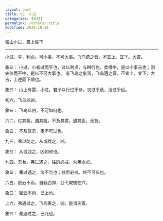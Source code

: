 ```yaml
---
layout: post
title: 62. 小过
categories: [易经]
permalink: /others/:title
modified: 2020-10-18
---
```


雷山小过，震上艮下

---

小过，亨，利贞。可小事，不可大事。飞鸟遗之音，不宜上，宜下。大吉。

彖曰： 小过，小者过而亨也，过以利贞，与时行也。柔得中，是以小事吉也；刚失位而不中，是以不可大事也。
有飞鸟之象焉，飞鸟遗之音，不宜上，宜下，大吉，上逆而下顺也。

象曰： 山上有雷，小过。君子以行过乎恭，丧过乎衰，用过乎俭。

初六，飞鸟以凶。

象曰： 飞鸟以凶，不可如何也。

六二，过其祖，遇其妣，不及其君，遇其臣，无咎。

象曰： 不及其君，臣不可过也。

九三，弗过防之，从或戕之，凶。

象曰： 从或戕之，凶如何也。

九四，无咎，弗过遇之，往厉必戒，勿用永贞。

象曰： 弗过遇之，位不当也；往厉必戒，终不可长也。

六五，密云不雨，自我西郊，公弋取彼在穴。

象曰： 密云不雨，已上也。

上六，弗遇过之，飞鸟离之，凶，是谓灾眚。

象曰： 弗遇过之，已亢也。
